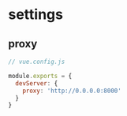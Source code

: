 # settings

## proxy
```js
// vue.config.js

module.exports = {
  devServer: {
    proxy: 'http://0.0.0.0:8000'
  }
}
```